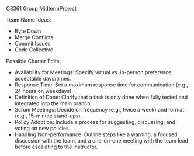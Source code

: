 CS361 Group MidtermProject

Team Name Ideas:
* Byte Down
* Merge Conflicts
* Commit Issues
* Code Collective

Possible Charter Edits:
* Availability for Meetings: Specify virtual vs. in-person preference, acceptable days/times.
* Response Time: Set a maximum response time for communication (e.g., 24 hours on weekdays).
* Definition of Done: Clarify that a task is only done when fully tested and integrated into the main branch.
* Scrum Meetings: Decide on frequency (e.g., twice a week) and format (e.g., 15-minute stand-ups).
* Policy Adoption: Include a process for suggesting, discussing, and voting on new policies.
* Handling Non-performance: Outline steps like a warning, a focused discussion with the team, and a one-on-one meeting with the team lead before escalating to the instructor.
